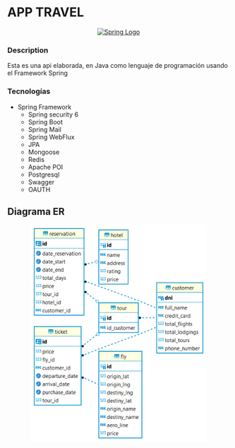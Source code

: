# APP TRAVEL

<p align="center">
  <a href="https://spring.io/" target="blank"><img src="https://spring.io/img/spring-2.svg" width="400" alt="Spring Logo" /></a>
</p>

### Description
Esta es una api elaborada, en Java como lenguaje de programación usando el Framework Spring

### Tecnologías
* Spring Framework
    * Spring security 6
    * Spring Boot
    * Spring Mail
    * Spring WebFlux
    * JPA
    * Mongoose
    * Redis
    * Apache POI
    * Postgresql
    * Swagger
    * OAUTH

## Diagrama ER
<p align="center">
  <img src="best-travel.png" width="400" alt="Spring Logo" />
</p>


    
